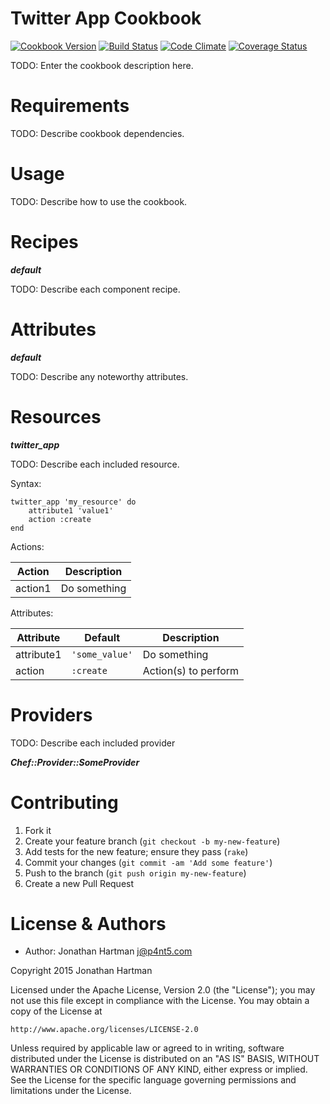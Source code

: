 Twitter App Cookbook
====================
[![Cookbook Version](http://img.shields.io/cookbook/v/twitter-app.svg)][cookbook]
[![Build Status](http://img.shields.io/travis/RoboticCheese/twitter-app-chef.svg)][travis]
[![Code Climate](http://img.shields.io/codeclimate/github/RoboticCheese/twitter-app-chef.svg)][codeclimate]
[![Coverage Status](http://img.shields.io/coveralls/RoboticCheese/twitter-app-chef.svg)][coveralls]

[cookbook]: https://supermarket.chef.io/cookbooks/twitter-app
[travis]: http://travis-ci.org/RoboticCheese/twitter-app-chef
[codeclimate]: https://codeclimate.com/github/RoboticCheese/twitter-app-chef
[coveralls]: https://coveralls.io/r/RoboticCheese/twitter-app-chef

TODO: Enter the cookbook description here.

Requirements
============

TODO: Describe cookbook dependencies.

Usage
=====

TODO: Describe how to use the cookbook.

Recipes
=======

***default***

TODO: Describe each component recipe.

Attributes
==========

***default***

TODO: Describe any noteworthy attributes.

Resources
=========

***twitter_app***

TODO: Describe each included resource.

Syntax:

    twitter_app 'my_resource' do
        attribute1 'value1'
        action :create
    end

Actions:

| Action  | Description  |
|---------|--------------|
| action1 | Do something |

Attributes:

| Attribute  | Default        | Description          |
|------------|----------------|----------------------|
| attribute1 | `'some_value'` | Do something         |
| action     | `:create`      | Action(s) to perform |

Providers
=========

TODO: Describe each included provider

***Chef::Provider::SomeProvider***

Contributing
============

1. Fork it
2. Create your feature branch (`git checkout -b my-new-feature`)
3. Add tests for the new feature; ensure they pass (`rake`)
4. Commit your changes (`git commit -am 'Add some feature'`)
5. Push to the branch (`git push origin my-new-feature`)
6. Create a new Pull Request

License & Authors
=================
- Author: Jonathan Hartman <j@p4nt5.com>

Copyright 2015 Jonathan Hartman

Licensed under the Apache License, Version 2.0 (the "License");
you may not use this file except in compliance with the License.
You may obtain a copy of the License at

    http://www.apache.org/licenses/LICENSE-2.0

Unless required by applicable law or agreed to in writing, software
distributed under the License is distributed on an "AS IS" BASIS,
WITHOUT WARRANTIES OR CONDITIONS OF ANY KIND, either express or implied.
See the License for the specific language governing permissions and
limitations under the License.
